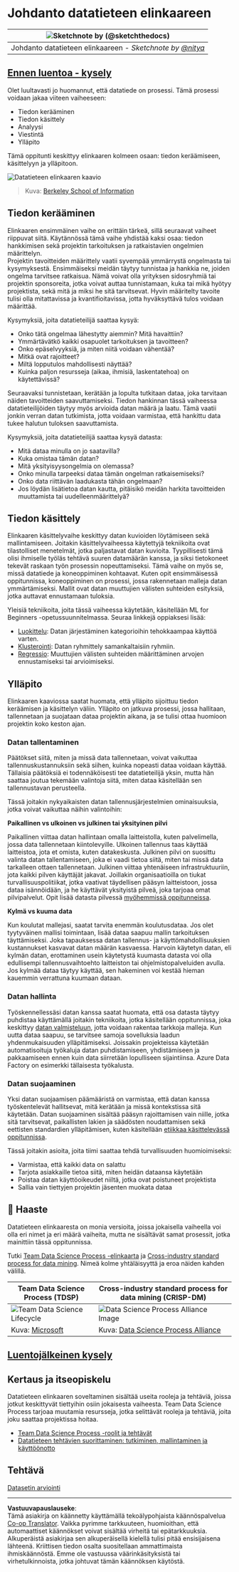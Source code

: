 <!--
CO_OP_TRANSLATOR_METADATA:
{
  "original_hash": "79ca8a5a3135e94d2d43f56ba62d5205",
  "translation_date": "2025-09-04T19:40:57+00:00",
  "source_file": "4-Data-Science-Lifecycle/14-Introduction/README.md",
  "language_code": "fi"
}
-->
# Johdanto datatieteen elinkaareen

|![ Sketchnote by [(@sketchthedocs)](https://sketchthedocs.dev) ](../../sketchnotes/14-DataScience-Lifecycle.png)|
|:---:|
| Johdanto datatieteen elinkaareen - _Sketchnote by [@nitya](https://twitter.com/nitya)_ |

## [Ennen luentoa - kysely](https://red-water-0103e7a0f.azurestaticapps.net/quiz/26)

Olet luultavasti jo huomannut, että datatiede on prosessi. Tämä prosessi voidaan jakaa viiteen vaiheeseen:

- Tiedon kerääminen
- Tiedon käsittely
- Analyysi
- Viestintä
- Ylläpito

Tämä oppitunti keskittyy elinkaaren kolmeen osaan: tiedon keräämiseen, käsittelyyn ja ylläpitoon.

![Datatieteen elinkaaren kaavio](../../../../translated_images/data-science-lifecycle.a1e362637503c4fb0cd5e859d7552edcdb4aa629a279727008baa121f2d33f32.fi.jpg)
> Kuva: [Berkeley School of Information](https://ischoolonline.berkeley.edu/data-science/what-is-data-science/)

## Tiedon kerääminen

Elinkaaren ensimmäinen vaihe on erittäin tärkeä, sillä seuraavat vaiheet riippuvat siitä. Käytännössä tämä vaihe yhdistää kaksi osaa: tiedon hankkimisen sekä projektin tarkoituksen ja ratkaistavien ongelmien määrittelyn.  
Projektin tavoitteiden määrittely vaatii syvempää ymmärrystä ongelmasta tai kysymyksestä. Ensimmäiseksi meidän täytyy tunnistaa ja hankkia ne, joiden ongelma tarvitsee ratkaisua. Nämä voivat olla yrityksen sidosryhmiä tai projektin sponsoreita, jotka voivat auttaa tunnistamaan, kuka tai mikä hyötyy projektista, sekä mitä ja miksi he sitä tarvitsevat. Hyvin määritelty tavoite tulisi olla mitattavissa ja kvantifioitavissa, jotta hyväksyttävä tulos voidaan määrittää.

Kysymyksiä, joita datatieteilijä saattaa kysyä:
- Onko tätä ongelmaa lähestytty aiemmin? Mitä havaittiin?
- Ymmärtävätkö kaikki osapuolet tarkoituksen ja tavoitteen?
- Onko epäselvyyksiä, ja miten niitä voidaan vähentää?
- Mitkä ovat rajoitteet?
- Miltä lopputulos mahdollisesti näyttää?
- Kuinka paljon resursseja (aikaa, ihmisiä, laskentatehoa) on käytettävissä?

Seuraavaksi tunnistetaan, kerätään ja lopulta tutkitaan dataa, joka tarvitaan näiden tavoitteiden saavuttamiseksi. Tiedon hankinnan tässä vaiheessa datatieteilijöiden täytyy myös arvioida datan määrä ja laatu. Tämä vaatii jonkin verran datan tutkimista, jotta voidaan varmistaa, että hankittu data tukee halutun tuloksen saavuttamista.

Kysymyksiä, joita datatieteilijä saattaa kysyä datasta:
- Mitä dataa minulla on jo saatavilla?
- Kuka omistaa tämän datan?
- Mitä yksityisyysongelmia on olemassa?
- Onko minulla tarpeeksi dataa tämän ongelman ratkaisemiseksi?
- Onko data riittävän laadukasta tähän ongelmaan?
- Jos löydän lisätietoa datan kautta, pitäisikö meidän harkita tavoitteiden muuttamista tai uudelleenmäärittelyä?

## Tiedon käsittely

Elinkaaren käsittelyvaihe keskittyy datan kuvioiden löytämiseen sekä mallintamiseen. Joitakin käsittelyvaiheessa käytettyjä tekniikoita ovat tilastolliset menetelmät, jotka paljastavat datan kuvioita. Tyypillisesti tämä olisi ihmiselle työläs tehtävä suuren datamäärän kanssa, ja siksi tietokoneet tekevät raskaan työn prosessin nopeuttamiseksi. Tämä vaihe on myös se, missä datatiede ja koneoppiminen kohtaavat. Kuten opit ensimmäisessä oppitunnissa, koneoppiminen on prosessi, jossa rakennetaan malleja datan ymmärtämiseksi. Mallit ovat datan muuttujien välisten suhteiden esityksiä, jotka auttavat ennustamaan tuloksia.

Yleisiä tekniikoita, joita tässä vaiheessa käytetään, käsitellään ML for Beginners -opetussuunnitelmassa. Seuraa linkkejä oppiaksesi lisää:

- [Luokittelu](https://github.com/microsoft/ML-For-Beginners/tree/main/4-Classification): Datan järjestäminen kategorioihin tehokkaampaa käyttöä varten.
- [Klusterointi](https://github.com/microsoft/ML-For-Beginners/tree/main/5-Clustering): Datan ryhmittely samankaltaisiin ryhmiin.
- [Regressio](https://github.com/microsoft/ML-For-Beginners/tree/main/2-Regression): Muuttujien välisten suhteiden määrittäminen arvojen ennustamiseksi tai arvioimiseksi.

## Ylläpito

Elinkaaren kaaviossa saatat huomata, että ylläpito sijoittuu tiedon keräämisen ja käsittelyn väliin. Ylläpito on jatkuva prosessi, jossa hallitaan, tallennetaan ja suojataan dataa projektin aikana, ja se tulisi ottaa huomioon projektin koko keston ajan.

### Datan tallentaminen

Päätökset siitä, miten ja missä data tallennetaan, voivat vaikuttaa tallennuskustannuksiin sekä siihen, kuinka nopeasti dataa voidaan käyttää. Tällaisia päätöksiä ei todennäköisesti tee datatieteilijä yksin, mutta hän saattaa joutua tekemään valintoja siitä, miten dataa käsitellään sen tallennustavan perusteella.

Tässä joitakin nykyaikaisten datan tallennusjärjestelmien ominaisuuksia, jotka voivat vaikuttaa näihin valintoihin:

**Paikallinen vs ulkoinen vs julkinen tai yksityinen pilvi**

Paikallinen viittaa datan hallintaan omalla laitteistolla, kuten palvelimella, jossa data tallennetaan kiintolevyille. Ulkoinen tallennus taas käyttää laitteistoa, jota et omista, kuten datakeskusta. Julkinen pilvi on suosittu valinta datan tallentamiseen, joka ei vaadi tietoa siitä, miten tai missä data tarkalleen ottaen tallennetaan. Julkinen viittaa yhtenäiseen infrastruktuuriin, jota kaikki pilven käyttäjät jakavat. Joillakin organisaatioilla on tiukat turvallisuuspolitiikat, jotka vaativat täydellisen pääsyn laitteistoon, jossa dataa isännöidään, ja he käyttävät yksityistä pilveä, joka tarjoaa omat pilvipalvelut. Opit lisää datasta pilvessä [myöhemmissä oppitunneissa](https://github.com/microsoft/Data-Science-For-Beginners/tree/main/5-Data-Science-In-Cloud).

**Kylmä vs kuuma data**

Kun koulutat mallejasi, saatat tarvita enemmän koulutusdataa. Jos olet tyytyväinen mallisi toimintaan, lisää dataa saapuu mallin tarkoituksen täyttämiseksi. Joka tapauksessa datan tallennus- ja käyttömahdollisuuksien kustannukset kasvavat datan määrän kasvaessa. Harvoin käytetyn datan, eli kylmän datan, erottaminen usein käytetystä kuumasta datasta voi olla edullisempi tallennusvaihtoehto laitteiston tai ohjelmistopalveluiden avulla. Jos kylmää dataa täytyy käyttää, sen hakeminen voi kestää hieman kauemmin verrattuna kuumaan dataan.

### Datan hallinta

Työskennellessäsi datan kanssa saatat huomata, että osa datasta täytyy puhdistaa käyttämällä joitakin tekniikoita, jotka käsitellään oppitunnissa, joka keskittyy [datan valmisteluun](https://github.com/microsoft/Data-Science-For-Beginners/tree/main/2-Working-With-Data/08-data-preparation), jotta voidaan rakentaa tarkkoja malleja. Kun uutta dataa saapuu, se tarvitsee samoja sovelluksia laadun yhdenmukaisuuden ylläpitämiseksi. Joissakin projekteissa käytetään automatisoituja työkaluja datan puhdistamiseen, yhdistämiseen ja pakkaamiseen ennen kuin data siirretään lopulliseen sijaintiinsa. Azure Data Factory on esimerkki tällaisesta työkalusta.

### Datan suojaaminen

Yksi datan suojaamisen päämääristä on varmistaa, että datan kanssa työskentelevät hallitsevat, mitä kerätään ja missä kontekstissa sitä käytetään. Datan suojaaminen sisältää pääsyn rajoittamisen vain niille, jotka sitä tarvitsevat, paikallisten lakien ja säädösten noudattamisen sekä eettisten standardien ylläpitämisen, kuten käsitellään [etiikkaa käsittelevässä oppitunnissa](https://github.com/microsoft/Data-Science-For-Beginners/tree/main/1-Introduction/02-ethics).

Tässä joitakin asioita, joita tiimi saattaa tehdä turvallisuuden huomioimiseksi:
- Varmistaa, että kaikki data on salattu
- Tarjota asiakkaille tietoa siitä, miten heidän dataansa käytetään
- Poistaa datan käyttöoikeudet niiltä, jotka ovat poistuneet projektista
- Sallia vain tiettyjen projektin jäsenten muokata dataa

## 🚀 Haaste

Datatieteen elinkaaresta on monia versioita, joissa jokaisella vaiheella voi olla eri nimet ja eri määrä vaiheita, mutta ne sisältävät samat prosessit, jotka mainittiin tässä oppitunnissa.

Tutki [Team Data Science Process -elinkaarta](https://docs.microsoft.com/en-us/azure/architecture/data-science-process/lifecycle) ja [Cross-industry standard process for data mining](https://www.datascience-pm.com/crisp-dm-2/). Nimeä kolme yhtäläisyyttä ja eroa näiden kahden välillä.

|Team Data Science Process (TDSP)|Cross-industry standard process for data mining (CRISP-DM)|
|--|--|
|![Team Data Science Lifecycle](../../../../translated_images/tdsp-lifecycle2.e19029d598e2e73d5ef8a4b98837d688ec6044fe332c905d4dbb69eb6d5c1d96.fi.png) | ![Data Science Process Alliance Image](../../../../translated_images/CRISP-DM.8bad2b4c66e62aa75278009e38e3e99902c73b0a6f63fd605a67c687a536698c.fi.png) |
| Kuva: [Microsoft](https://docs.microsoft.comazure/architecture/data-science-process/lifecycle) | Kuva: [Data Science Process Alliance](https://www.datascience-pm.com/crisp-dm-2/) |

## [Luentojälkeinen kysely](https://ff-quizzes.netlify.app/en/ds/)

## Kertaus ja itseopiskelu

Datatieteen elinkaaren soveltaminen sisältää useita rooleja ja tehtäviä, joissa jotkut keskittyvät tiettyihin osiin jokaisesta vaiheesta. Team Data Science Process tarjoaa muutamia resursseja, jotka selittävät rooleja ja tehtäviä, joita joku saattaa projektissa hoitaa.

* [Team Data Science Process -roolit ja tehtävät](https://docs.microsoft.com/en-us/azure/architecture/data-science-process/roles-tasks)
* [Datatieteen tehtävien suorittaminen: tutkiminen, mallintaminen ja käyttöönotto](https://docs.microsoft.com/en-us/azure/architecture/data-science-process/execute-data-science-tasks)

## Tehtävä

[Datasetin arviointi](assignment.md)

---

**Vastuuvapauslauseke**:  
Tämä asiakirja on käännetty käyttämällä tekoälypohjaista käännöspalvelua [Co-op Translator](https://github.com/Azure/co-op-translator). Vaikka pyrimme tarkkuuteen, huomioithan, että automaattiset käännökset voivat sisältää virheitä tai epätarkkuuksia. Alkuperäistä asiakirjaa sen alkuperäisellä kielellä tulisi pitää ensisijaisena lähteenä. Kriittisen tiedon osalta suositellaan ammattimaista ihmiskäännöstä. Emme ole vastuussa väärinkäsityksistä tai virhetulkinnoista, jotka johtuvat tämän käännöksen käytöstä.